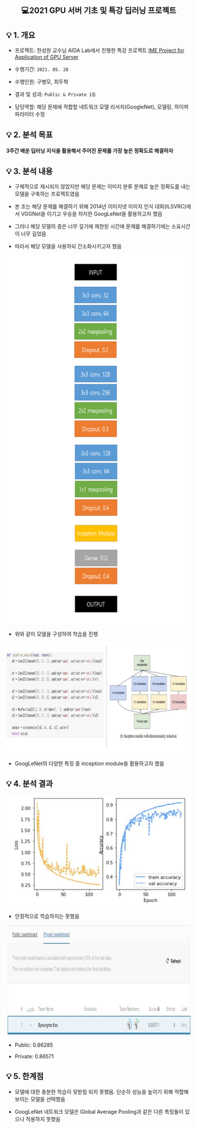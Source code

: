 <h2 align="center">💻2021 GPU 서버 기초 및 특강 딥러닝 프로젝트</h2>

<h2>💡 1. 개요</h2>

- 프로젝트: 한성원 교수님 AIDA Lab에서 진행한 특강 프로젝트 [IME Project for Application of GPU Server](https://www.kaggle.com/c/ime/overview)

- 수행기간: `2021. 05. 28`

- 수행인원: 구병모, 최두혁

- 결과 및 성과: `Public & Private 1등`

- 담당역할: 해당 문제에 적합할 네트워크 모델 리서치(GoogleNet), 모델링, 하이퍼파라미터 수정

<h2>💡 2. 분석 목표</h2>

#### 3주간 배운 딥러닝 지식을 활용해서 주어진 문제를 가장 높은 정확도로 해결하자

<h2>💡 3. 분석 내용</h2>

- 구체적으로 제시되지 않았지만 해당 문제는 이미지 분류 문제로 높은 정확도를 내는 모델을 구축하는 프로젝트였음

- 본 조는 해당 문제를 해결하기 위해 2014년 이미지넷 이미지 인식 대회(ILSVRC)에서 VGGNet을 이기고 우승을 차지한 GoogLeNet을 활용하고자 했음

- 그러나 해당 모델의 층은 너무 깊기에 제한된 시간에 문제를 해결하기에는 소요시간이 너무 길었음

- 따라서 해당 모델을 사용하되 간소화시키고자 했음

<p align = "center"><img src = "Images/프로세스_all.png" width = "800" height = "1000"></p>

- 위와 같이 모델을 구성하여 학습을 진행

<p align = "center"><img src = "Images/GPU.JPG" width = "1000" height = "300"></p>

- GoogLeNet의 다양한 특징 중 inception module을 활용하고자 했음

<h2>💡 4. 분석 결과</h2>

<p align = "center"><img src = "Images/학습.JPG" width = "600" height = "300"></p>

- 안정적으로 학습하지는 못했음

<p align = "center"><img src = "Images/결과.jpg" width = "1000" height = "300"></p>

- Public: 0.86285 

- Private: 0.86571

<h2>💡 5. 한계점</h2>

- 모델에 대한 충분한 학습이 뒷받침 되지 못했음. 단순히 성능을 높이기 위해 적합해보이는 모델을 선택했음

- GoogLeNet 네트워크 모델은 Global Average Pooling과 같은 다른 특징들이 있으나 적용하지 못했음
